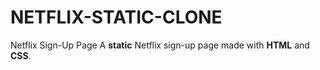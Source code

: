 # NETFLIX-STATIC-CLONE
Netflix Sign-Up Page  A **static** Netflix sign-up page made with **HTML** and **CSS**. 
